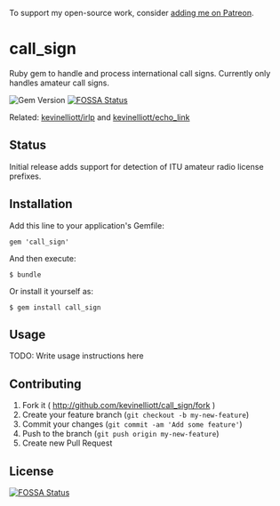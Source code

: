 To support my open-source work, consider [adding me on Patreon](https://www.patreon.com/kevinelliott).

# call_sign

Ruby gem to handle and process international call signs. Currently only handles amateur call signs.

![Gem Version](https://badge.fury.io/rb/call_sign.png)
[![FOSSA Status](https://app.fossa.io/api/projects/git%2Bgithub.com%2Fkevinelliott%2Fcall_sign.svg?type=shield)](https://app.fossa.io/projects/git%2Bgithub.com%2Fkevinelliott%2Fcall_sign?ref=badge_shield)

Related: [kevinelliott/irlp](https://github.com/kevinelliott/irlp) and [kevinelliott/echo_link](https://github.com/kevinelliott/echo_link)

## Status

Initial release adds support for detection of ITU amateur radio license prefixes.

## Installation

Add this line to your application's Gemfile:

    gem 'call_sign'

And then execute:

    $ bundle

Or install it yourself as:

    $ gem install call_sign

## Usage

TODO: Write usage instructions here

## Contributing

1. Fork it ( http://github.com/kevinelliott/call_sign/fork )
2. Create your feature branch (`git checkout -b my-new-feature`)
3. Commit your changes (`git commit -am 'Add some feature'`)
4. Push to the branch (`git push origin my-new-feature`)
5. Create new Pull Request


## License
[![FOSSA Status](https://app.fossa.io/api/projects/git%2Bgithub.com%2Fkevinelliott%2Fcall_sign.svg?type=large)](https://app.fossa.io/projects/git%2Bgithub.com%2Fkevinelliott%2Fcall_sign?ref=badge_large)
